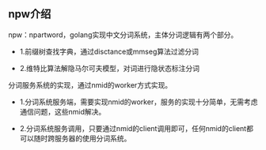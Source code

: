 ## npw介绍
npw：npartword，golang实现中文分词系统，主体分词逻辑有两个部分。   

- 1.前缀树查找字典，通过disctance或mmseg算法过滤分词    

- 2.维特比算法解隐马尔可夫模型，对词进行隐状态标注分词   

分词服务系统的实现，通过nmid的worker方式实现。       

- 1.分词系统服务端，需要实现nmid的worker，服务的实现十分简单，无需考虑通信问题，这些nmid解决。   

- 2.分词系统服务调用，只要通过nmid的client调用即可，任何nmid的client都可以随时跨服务器的使用分词系统。    


